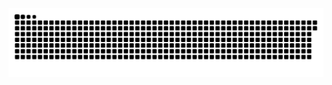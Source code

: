 <picture>
  <source media="(prefers-color-scheme: dark)" srcset="https://raw.githubusercontent.com/MarineHakobyan/MarineHakobyan/4981a9aa93df3c7728d7b1735101319f39e5b6be/github-contribution-grid-snake-dark.svg" />
  <source media="(prefers-color-scheme: light)" srcset="https://raw.githubusercontent.com/MarineHakobyan/MarineHakobyan/4981a9aa93df3c7728d7b1735101319f39e5b6be/github-contribution-grid-snake.svg" />
  <img alt="github-snake" src="https://raw.githubusercontent.com/MarineHakobyan/MarineHakobyan/4981a9aa93df3c7728d7b1735101319f39e5b6be/github-contribution-grid-snake-dark.svg" />
</picture>
